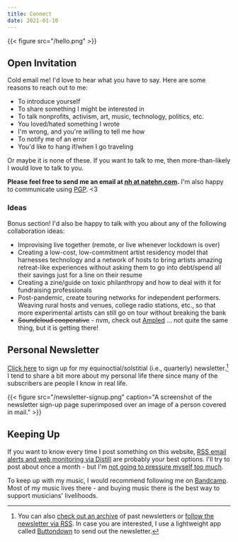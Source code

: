 ```yaml
---
title: Connect
date: 2021-01-10
---
```


{{< figure src="/hello.png" >}}

## Open Invitation
Cold email me! I'd love to hear what you have to say. Here are some reasons to reach out to me:

- To introduce yourself
- To share something I might be interested in
- To talk nonprofits, activism, art, music, technology, politics, etc.
- You loved/hated something I wrote
- I'm wrong, and you're willing to tell me how
- To notify me of an error
- You'd like to hang if/when I go traveling

Or maybe it is none of these. If you want to talk to me, then more-than-likely I would love to talk to you. 

**Please feel free to send me an email at [nh at natehn.com](mailto:nh@natehn.com).** I'm also happy to communicate using [PGP](https://natehn.com/public-key.asc). <3

### Ideas
Bonus section! I'd also be happy to talk with you about any of the following collaboration ideas:

- Improvising live together (remote, or live whenever lockdown is over)
- Creating a low-cost, low-commitment artist residency model that harnesses technology and a network of hosts to bring artists amazing retreat-like experiences without asking them to go into debt/spend all their savings just for a line on their resume
- Creating a zine/guide on toxic philanthropy and how to deal with it for fundraising professionals
- Post-pandemic, create touring networks for independent performers. Weaving rural hosts and venues, college radio stations, etc., so that more experimental artists can still go on tour without breaking the bank
- ~~Soundcloud cooperative~~ - nvm, check out [Ampled](https://www.ampled.com/) ... not quite the same thing, but it is getting there!

## Personal Newsletter

[Click here](https://buttondown.email/natehn) to sign up for my equinoctial/solstitial (i.e., quarterly) newsletter.[^1] I tend to share a bit more about my personal life there since many of the subscribers are people I know in real life.

{{< figure src="/newsletter-signup.png" caption="A screenshot of the newsletter sign-up page superimposed over an image of a person covered in mail." >}}

[^1]: You can also [check out an archive](https://buttondown.email/natehn/archive) of past newsletters or [follow the newsletter via RSS](https://buttondown.email/natehn/rss). In case you are interested, I use a lightweight app called [Buttondown](https://buttondown.email/) to send out the newsletter.

## Keeping Up
If you want to know every time I post something on this website, [RSS email alerts and web monitoring via Distill](https://natehn.com/feed) are probably your best options. I'll try to post about once a month - but I'm [not going to pressure myself too much](https://natehn.com/posts/this-website/#writing).

To keep up with my music, I would recommend following me on [Bandcamp](https://nthnh.bandcamp.com/). Most of my music lives there - and buying music there is the best way to support musicians' livelihoods.
